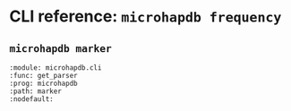 # CLI reference: `microhapdb frequency`

## `microhapdb marker`

```{argparse}
:module: microhapdb.cli
:func: get_parser
:prog: microhapdb
:path: marker
:nodefault:
```
